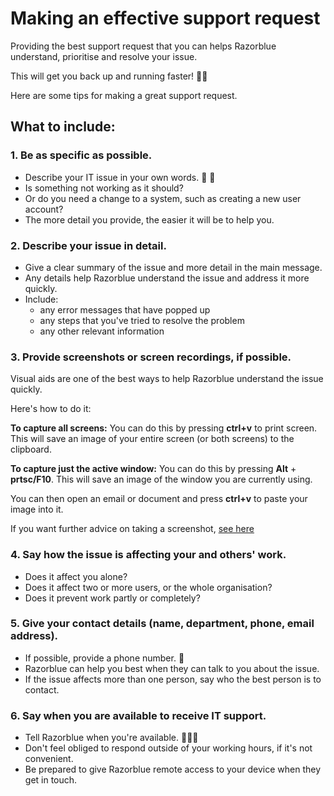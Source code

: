 # Making an effective support request

Providing the best support request that you can helps Razorblue understand, prioritise and resolve your issue.

This will get you back up and running faster! 🏃‍♂️

Here are some tips for making a great support request.

## What to include:

### 1. Be as specific as possible.
- Describe your IT issue in your own words. 🤔 💭
- Is something not working as it should?
- Or do you need a change to a system, such as creating a new user account?
- The more detail you provide, the easier it will be to help you.

### 2. Describe your issue in detail.
- Give a clear summary of the issue and more detail in the main message.
- Any details help Razorblue understand the issue and address it more quickly.
- Include:
	- any error messages that have popped up
	- any steps that you've tried to resolve the problem
	- any other relevant information

### 3. Provide screenshots or screen recordings, if possible.
Visual aids are one of the best ways to help Razorblue understand the issue quickly.

Here's how to do it:

**To capture all screens:**
You can do this by pressing **ctrl+v** to print screen. This will save an image of your entire screen (or both screens) to the clipboard.

**To capture just the active window:**
You can do this by pressing **Alt** + **prtsc/F10**. This will save an image of the window you are currently using.

You can then open an email or document and press **ctrl+v** to paste your image into it.

If you want further advice on taking a screenshot, [see here](https://surfacetip.com/screenshot-on-surface-laptop-2/)

### 4. Say how the issue is affecting your and others' work.
- Does it affect you alone?
- Does it affect two or more users, or the whole organisation?
- Does it prevent work partly or completely?

### 5. Give your contact details (name, department, phone, email address).
- If possible, provide a phone number. 📲
- Razorblue can help you best when they can talk to you about the issue.
- If the issue affects more than one person, say who the best person is to contact.

### 6. Say when you are available to receive IT support.
- Tell Razorblue when you're available. 💁🏾‍♂️
- Don't feel obliged to respond outside of your working hours, if it's not convenient.
- Be prepared to give Razorblue remote access to your device when they get in touch.
